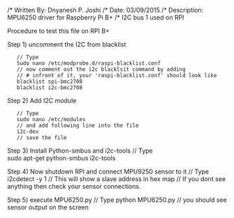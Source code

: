 /* Written By: Dnyanesh P. Joshi
/* Date: 03/09/2015
/* Description: MPU6250 driver for Raspberry Pi B+ 
/* I2C bus 1 used on RPI 
 

   Procedure to test this file on RPI B+
   
   Step 1) uncomment the I2C from blacklist 
	   
	   // Type
 	   Sudo nano /etc/modprobe.d/raspi-blacklist.conf
	   // now comment out the i2c blacklsit command by adding
	   // # infront of it, your 'raspi-blacklist.conf' should look like 
	   blacklist spi-bmc2708	
	   blacklist i2c-bmc2708

   Step 2) Add I2C module 
 	
 	   // Type
 	   sudo nano /etc/modules
 	   // and add following line into the file 
 	   i2c-dev
 	   // save the file 
 	   
   Step 3) Install Python-smbus and i2c-tools 
   	   // Type	
    	   sudo apt-get python-smbus i2c-tools 
    
   Step 4) Now shutdown RPI and connect MPU9250 sensor to it 
    	   // Type 	 	   
 	   i2cdetect -y 1
 	   // This will show a slave address in hex map 
 	   // If you dont see anything then check your sensor connections.
    
   Step 5) execute MPU6250.py 
   	   // Type 
   	   python MPU6250.py
    	   // you should see sensor output on the screen 	
    	   























